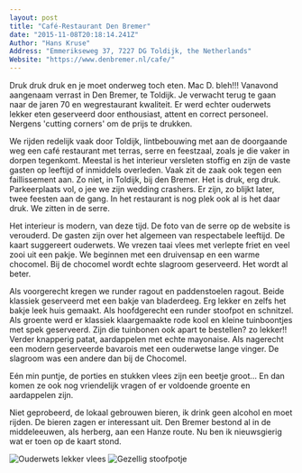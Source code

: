 ```yaml
---
layout: post
title: "Café-Restaurant Den Bremer"
date: "2015-11-08T20:18:14.241Z"
Author: "Hans Kruse"
Address: "Emmerikseweg 37, 7227 DG Toldijk, the Netherlands"
Website: "https://www.denbremer.nl/cafe/"
---
```

Druk druk druk en je moet onderweg toch eten. Mac D. bleh!!! Vanavond aangenaam verrast in Den Bremer, te Toldijk. Je verwacht terug te gaan naar de jaren 70 en wegrestaurant kwaliteit. Er werd echter ouderwets lekker eten geserveerd door enthousiast, attent en correct personeel. Nergens 'cutting corners' om de prijs te drukken.

<!--more-->

We rijden redelijk vaak door Toldijk, lintbebouwing met aan de doorgaande weg een café restaurant met terras, serre en feestzaal, zoals je die vaker in dorpen tegenkomt. Meestal is het interieur versleten stoffig en zijn de vaste gasten op leeftijd of inmiddels overleden. Vaak zit de zaak ook tegen een faillissement aan. Zo niet, in Toldijk, bij den Bremer. Het is druk, erg druk. Parkeerplaats vol, o jee we zijn wedding crashers. Er zijn, zo blijkt later, twee feesten aan de gang. In het restaurant is nog plek ook al is het daar druk. We zitten in de serre.

Het interieur is modern, van deze tijd. De foto van de serre op de website is verouderd. De gasten zijn over het algemeen van respectabele leeftijd. De kaart suggereert ouderwets. We vrezen taai vlees met verlepte friet en veel zooi uit een pakje. We beginnen met een druivensap en een warme chocomel. Bij de chocomel wordt echte slagroom geserveerd. Het wordt al beter.

Als voorgerecht kregen we runder ragout en paddenstoelen ragout. Beide klassiek geserveerd met een bakje van bladerdeeg. Erg lekker en zelfs het bakje leek huis gemaakt. Als hoofdgerecht een runder stoofpot en schnitzel. Als groente werd er klassiek klaargemaakte rode kool en kleine tuinboontjes met spek geserveerd. Zijn die tuinbonen ook apart te bestellen? zo lekker!! Verder knapperig patat, aardappelen met echte mayonaise. Als nagerecht een modern geserveerde bavarois met een ouderwetse lange vinger. De slagroom was een andere dan bij de Chocomel. 

Eén min puntje, de porties en stukken vlees zijn een beetje groot... En dan komen ze ook nog vriendelijk vragen of er voldoende groente en aardappelen zijn.  

Niet geprobeerd, de lokaal gebrouwen bieren, ik drink geen alcohol en moet rijden. De bieren zagen er interessant uit. Den Bremer bestond al in de middeleeuwen, als herberg, aan een Hanze route. Nu ben ik nieuwsgierig wat er toen op de kaart stond.

![Ouderwets lekker vlees](https://lh3.googleusercontent.com/Am3AeREA-KAtTz0REmArqSEJNoxhKTGF4rp8FQdLPehbW0-egXozYhg50uuVTj3-_Oqh4CcYRzzMCsuI3ZkrQiOMBzpHAwOzi1_Qc53yjYQUP0h9fOjR1PBd0Yuqt047no7RcMozUnulaHUfbX2e8hnBBt7b36_yXljb8026043TUer2HZoube9QYLgvZNChFxf0QsQth_QCC0gyR6ChtEYQDCKSV6kEpPwJ-_YnqSZ2hWRJLV1JGuTOcKjyhhw3hXZxzx3ZqAFIHfXxlrCDpsXTvH1PK1h86FjsX4vzflYEVoDgc5-_CU925R2qZhz74Es4lKHyz76Gu208RPq4NbGHCcZbBX4Y4hUGwGgMgRUO068Ta3IojHIo-PXmL4384K9s2MVjFrh4UGg6D6lwgSLb0T_WshdBkNtVnlZcX2SNmocF0aC1u-jgAUpcVUJ6YadFBUUUreNEFHmvHs0Upqf8TErvXCLYZaLLAJ-4Od1Kr838L_YZB0mN8LiLaFVh_pDP6esJ3m7euKSbDkGu2J0daEOy075KU91FLZczgdErc4Jewq21s1WB5kDopj3gLK8VwobT2Hyy2buQDg8aSJGfNDpuRTLDQXIo9KI71zxqF7csie0Qwe6PBnFjPLkZHRbpohVIFcXNmAqfgv-3wtfBRGXMeKso-r7vcPupcQecN20i5eRcDbBu51Pqh6A=s320)
![Gezellig stoofpotje](https://lh3.googleusercontent.com/JshxtD84auc2ib9gQ1yEphMCM0C4M1QB3MNStTeeti3EYxVBaoqS0_hRWrq-Y2ho8eumkXqn0L8m5ToKgL56xQOFSapFz7dRs1BjxM0MfdATOZ-GA1xCSBadbj_xL-p9ETgdVWnVkPqrBfIHjcDY0KefJER8ortjiSohA4GeeE_LCRkuutjLuAv_Y_Y18Cc92G-hlTH0qMfnjXh_8CQIlEJ-6OSLLG41hTb9iUW-c-BsfnvX2qXueDv6xB5CJTZZgU9i23P-RLkXoo1eD0PPQ-qLyVJMNHz7Xcby4WrdUvknrM6Dh18B6DbU9JYrBvJhLrg_AC0WzmpgWw7_NqdOzTt1YhpDIGB0YLxTcezD2hFC2SjhwjW0kAiqSFK_rwlA_vB4sndU2ueMl3z6QhqETZr8sZ5neKNZCmeVq3H6Pdp1g_xxWwGCuykKhYoLujykkfa-m4HN_Zj9Hbz7Eehq1hxvxu-8dP2AtTU4DRdhU1qlYApMdzpDOQQeWfXafvEGO97qnRrhzjtx76pieG7Eq2gFuHhlH-Ym3R6M6q_YUFv2w-kqzdDNc7YrGzvfsLz0U3YqJAIKCj7r6WjqLVyfrE67neGtfzjSepHyoHtUwCE-6gPU9tBEPnJgB5tLi0WSeZputybijrQF1PeDCy-EVqUzrI8y8z2_stpngj2refdsz9W6GnRChC491IF-MUY=s320)
